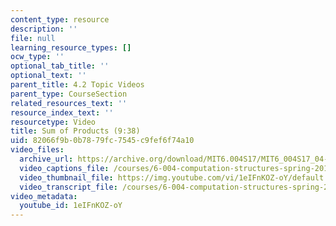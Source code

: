 ```yaml
---
content_type: resource
description: ''
file: null
learning_resource_types: []
ocw_type: ''
optional_tab_title: ''
optional_text: ''
parent_title: 4.2 Topic Videos
parent_type: CourseSection
related_resources_text: ''
resource_index_text: ''
resourcetype: Video
title: Sum of Products (9:38)
uid: 82066f9b-0b78-79fc-7545-c9fef6f74a10
video_files:
  archive_url: https://archive.org/download/MIT6.004S17/MIT6_004S17_04-02-01_300k.mp4
  video_captions_file: /courses/6-004-computation-structures-spring-2017/a648686e6f63564f9b1b59578d4daf06_1eIFnKOZ-oY.vtt
  video_thumbnail_file: https://img.youtube.com/vi/1eIFnKOZ-oY/default.jpg
  video_transcript_file: /courses/6-004-computation-structures-spring-2017/b395a98f1d3635dbc9d41eb923fce4d1_1eIFnKOZ-oY.pdf
video_metadata:
  youtube_id: 1eIFnKOZ-oY
---
```

